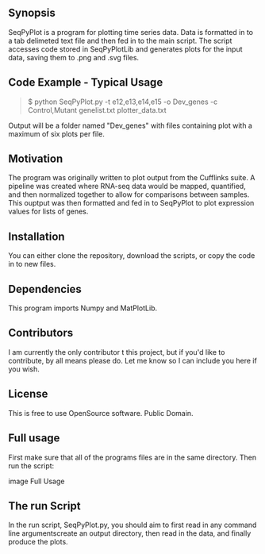 ## Synopsis

SeqPyPlot is a program for plotting time series data. Data is formatted in to a tab delimeted text file and then fed in to the main script. The script accesses code stored in SeqPyPlotLib and generates plots for the input data, saving them to .png and .svg files. 

## Code Example - Typical Usage

 >$ python SeqPyPlot.py -t e12,e13,e14,e15 -o Dev_genes -c Control,Mutant genelist.txt plotter_data.txt

Output will be a folder named "Dev_genes" with files containing plot with a maximum of six plots per file.

## Motivation

The program was originally written to plot output from the Cufflinks suite. A pipeline was created where RNA-seq data would be mapped, quantified, and then normalized together to allow for comparisons between samples. This ouptput was then formatted and fed in to SeqPyPlot to plot expression values for lists of genes. 

## Installation

You can either clone the repository, download the scripts, or copy the code in to new files.

## Dependencies

This program imports Numpy and MatPlotLib.

## Contributors

I am currently the only contributor t this project, but if you'd like to contribute, by all means please do. Let me know so I can include you here if you wish.

## License

This is free to use OpenSource software. Public Domain.

## Full usage

First make sure that all of the programs files are in the same directory. Then run the script:


image Full Usage
 
## The run Script

In the run script, SeqPyPlot.py, you should aim to first read in any command line argumentscreate an output directory, then read in the data, and finally produce the plots.
 
